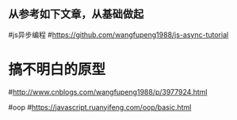 ## 从参考如下文章，从基础做起

#js异步编程
#https://github.com/wangfupeng1988/js-async-tutorial


# 搞不明白的原型
#http://www.cnblogs.com/wangfupeng1988/p/3977924.html

#oop
#https://javascript.ruanyifeng.com/oop/basic.html

